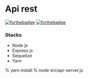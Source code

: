 # **Api rest**

[![forthebadge](https://forthebadge.com/images/badges/its-not-a-lie-if-you-believe-it.svg)](https://forthebadge.com)
[![forthebadge](https://forthebadge.com/images/badges/built-by-developers.svg)](https://forthebadge.com)

### **Stacks**

- Node js
- Express js
- Sequelize
- Yarn

% yarn install
% node src/api-server.js
